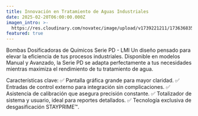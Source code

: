 ```yaml
---
title: Innovación en Tratamiento de Aguas Industriales
date: 2025-02-20T06:00:00.000Z
imagen_intro: >-
  https://res.cloudinary.com/novatec/image/upload/v1739221211/1736368353003_da5p36.jpg
featured: true
---
```


Bombas Dosificadoras de Químicos Serie PD - LMI
Un diseño pensado para elevar la eficiencia de tus procesos industriales. Disponible en modelos Manual y Avanzado, la Serie PD se adapta perfectamente a tus necesidades mientras maximiza el rendimiento de tu tratamiento de agua.

Características clave:
✅ Pantalla gráfica grande para mayor claridad.
✅ Entradas de control externo para integración sin complicaciones.
✅ Asistencia de calibración que asegura precisión constante.
✅ Totalizador de sistema y usuario, ideal para reportes detallados.
✅ Tecnología exclusiva de desgasificación STAYPRIME™.
